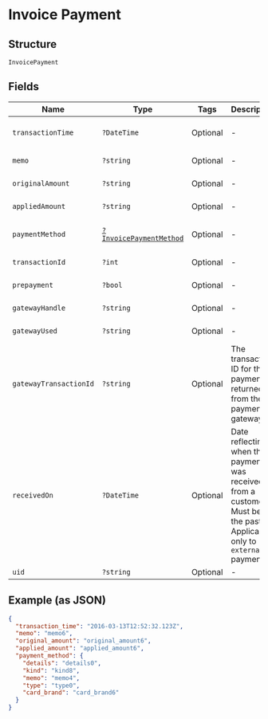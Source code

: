 
# Invoice Payment

## Structure

`InvoicePayment`

## Fields

| Name | Type | Tags | Description | Getter | Setter |
|  --- | --- | --- | --- | --- | --- |
| `transactionTime` | `?DateTime` | Optional | - | getTransactionTime(): ?\DateTime | setTransactionTime(?\DateTime transactionTime): void |
| `memo` | `?string` | Optional | - | getMemo(): ?string | setMemo(?string memo): void |
| `originalAmount` | `?string` | Optional | - | getOriginalAmount(): ?string | setOriginalAmount(?string originalAmount): void |
| `appliedAmount` | `?string` | Optional | - | getAppliedAmount(): ?string | setAppliedAmount(?string appliedAmount): void |
| `paymentMethod` | [`?InvoicePaymentMethod`](../../doc/models/invoice-payment-method.md) | Optional | - | getPaymentMethod(): ?InvoicePaymentMethod | setPaymentMethod(?InvoicePaymentMethod paymentMethod): void |
| `transactionId` | `?int` | Optional | - | getTransactionId(): ?int | setTransactionId(?int transactionId): void |
| `prepayment` | `?bool` | Optional | - | getPrepayment(): ?bool | setPrepayment(?bool prepayment): void |
| `gatewayHandle` | `?string` | Optional | - | getGatewayHandle(): ?string | setGatewayHandle(?string gatewayHandle): void |
| `gatewayUsed` | `?string` | Optional | - | getGatewayUsed(): ?string | setGatewayUsed(?string gatewayUsed): void |
| `gatewayTransactionId` | `?string` | Optional | The transaction ID for the payment as returned from the payment gateway | getGatewayTransactionId(): ?string | setGatewayTransactionId(?string gatewayTransactionId): void |
| `receivedOn` | `?DateTime` | Optional | Date reflecting when the payment was received from a customer. Must be in the past. Applicable only to<br>`external` payments. | getReceivedOn(): ?\DateTime | setReceivedOn(?\DateTime receivedOn): void |
| `uid` | `?string` | Optional | - | getUid(): ?string | setUid(?string uid): void |

## Example (as JSON)

```json
{
  "transaction_time": "2016-03-13T12:52:32.123Z",
  "memo": "memo6",
  "original_amount": "original_amount6",
  "applied_amount": "applied_amount6",
  "payment_method": {
    "details": "details0",
    "kind": "kind8",
    "memo": "memo4",
    "type": "type0",
    "card_brand": "card_brand6"
  }
}
```

